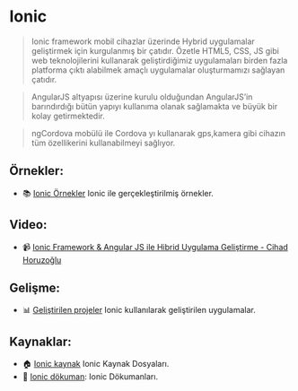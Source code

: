# Ionic
> Ionic framework mobil cihazlar üzerinde Hybrid uygulamalar geliştirmek için kurgulanmış bir çatıdır. 
Özetle HTML5, CSS, JS gibi web teknolojilerini kullanarak geliştirdiğimiz uygulamaları birden fazla platforma 
çıktı alabilmek amaçlı uygulamalar oluşturmamızı sağlayan çatıdır.

> AngularJS altyapısı üzerine kurulu olduğundan AngularJS’in barındırdığı bütün yapıyı kullanıma olanak sağlamakta ve büyük bir kolay getirmektedir.

> ngCordova mobülü ile Cordova yı kullanarak gps,kamera gibi cihazın tüm özellikerini kullanabilmeyi sağlıyor.

## Örnekler:

- :books: [Ionic Örnekler](https://codepen.io/ionic/pens/public/) Ionic ile gerçekleştirilmiş örnekler.

## Video:
- :video_camera: <a href="https://youtu.be/llohkBGhH8Y" target="_blank">Ionic Framework & Angular JS ile Hibrid Uygulama Geliştirme - Cihad Horuzoğlu</a>

## Gelişme:

- :bar_chart: [Geliştirilen projeler](http://showcase.ionicframework.com/apps/newest) Ionic kullanılarak geliştirilen uygulamalar.


## Kaynaklar:
- :house:  [Ionic kaynak](https://github.com/ionic-team/ionic) Ionic Kaynak Dosyaları.
- :memo: [Ionic dökuman](https://ionicframework.com/docs/): Ionic Dökumanları.
